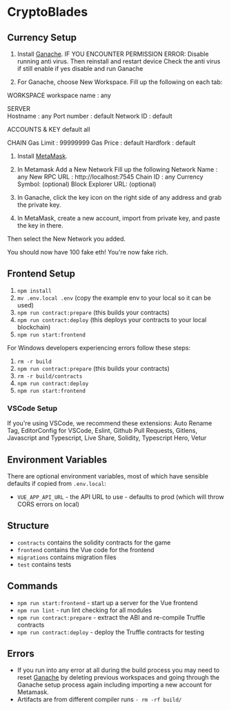 # CryptoBlades

## Currency Setup

1. Install [Ganache](https://www.trufflesuite.com/ganache).
IF YOU ENCOUNTER PERMISSION ERROR:
Disable running anti virus. 
Then reinstall and restart device
Check the anti virus if still enable if yes disable
and run Ganache

1. For Ganache, choose New Workspace.
Fill up the following on each tab:

WORKSPACE 
workspace name  : any

SERVER  
Hostname : any
Port number : default
Network ID : default

ACCOUNTS & KEY 
default all

CHAIN 
Gas Limit : 99999999
Gas Price : default
Hardfork : default


1. Install [MetaMask](https://metamask.io/).
1. In Metamask Add a New Network 
Fill up the following
Network Name : any
New RPC URL : http://localhost:7545
Chain ID : any
Currency Symbol: (optional)
Block Explorer URL: (optional)

1. In Ganache, click the key icon on the right side of any address and grab the private key.
1. In MetaMask, create a new account, import from private key, and paste the key in there.

Then select the New Network you added.

You should now have 100 fake eth! You're now fake rich.

## Frontend Setup

1. `npm install`
1. `mv .env.local .env` (copy the example env to your local so it can be used)
1. `npm run contract:prepare` (this builds your contracts)
1. `npm run contract:deploy` (this deploys your contracts to your local blockchain)
1. `npm run start:frontend`

For Windows developers experiencing errors follow these steps:
1. `rm -r build`
1. `npm run contract:prepare` (this builds your contracts)
1. `rm -r build/contracts`
1. `npm run contract:deploy`
1. `npm run start:frontend`

### VSCode Setup

If you're using VSCode, we recommend these extensions: Auto Rename Tag, EditorConfig for VSCode, Eslint, Github Pull Requests, Gitlens, Javascript and Typescript, Live Share, Solidity, Typescript Hero, Vetur

## Environment Variables

There are optional environment variables, most of which have sensible defaults if copied from `.env.local`:

- `VUE_APP_API_URL` - the API URL to use - defaults to prod (which will throw CORS errors on local)

## Structure

- `contracts` contains the solidity contracts for the game
- `frontend` contains the Vue code for the frontend
- `migrations` contains migration files
- `test` contains tests

## Commands

- `npm run start:frontend` - start up a server for the Vue frontend
- `npm run lint` - run lint checking for all modules
- `npm run contract:prepare` - extract the ABI and re-compile Truffle contracts
- `npm run contract:deploy` - deploy the Truffle contracts for testing

## Errors
- If you run into any error at all during the build process you may need to reset [Ganache](https://www.trufflesuite.com/ganache) by deleting previous workspaces and going through the Ganache setup process again including importing a new account for Metamask.
- Artifacts are from different compiler runs `- rm -rf build/`
